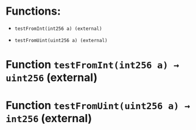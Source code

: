 # Functions:

- `testFromInt(int256 a) (external)`

- `testFromUint(uint256 a) (external)`

# Function `testFromInt(int256 a) → uint256` (external)

# Function `testFromUint(uint256 a) → int256` (external)
